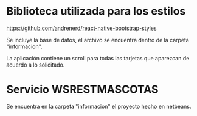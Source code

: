 # Biblioteca utilizada para los estilos

https://github.com/andrenerd/react-native-bootstrap-styles

Se incluye la base de datos, el archivo se encuentra dentro de la carpeta "informacion".

La aplicación contiene un scroll para todas las tarjetas que aparezcan de acuerdo a lo solicitado.


# Servicio WSRESTMASCOTAS

Se encuentra en la carpeta "informacion" el proyecto hecho en netbeans.